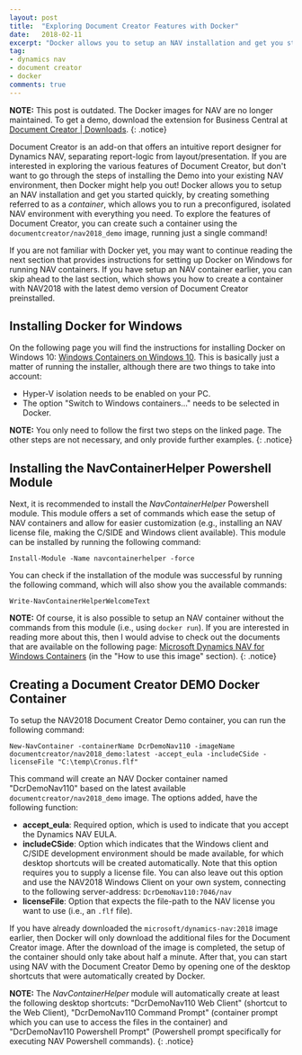 ```yaml
---
layout: post
title:  "Exploring Document Creator Features with Docker"
date:   2018-02-11
excerpt: "Docker allows you to setup an NAV installation and get you started quickly, by creating something referred to as a container... To explore the features of Document Creator, you can create such a container using the `documentcreator/nav2018_demo` image, running just a single command!"
tag:
- dynamics nav
- document creator
- docker
comments: true
---
```


**NOTE:** This post is outdated. The Docker images for NAV are no longer maintained. To get a demo, download the extension for Business Central at [Document Creator | Downloads](https://www.document-creator.com/downloads/).
{: .notice}

Document Creator is an add-on that offers an intuitive report designer for Dynamics NAV, separating report-logic from layout/presentation. If you are interested in exploring the various features of Document Creator, but don't want to go through the steps of installing the Demo into your existing NAV environment, then Docker might help you out!
Docker allows you to setup an NAV installation and get you started quickly, by creating something referred to as a *container*, which allows you to run a preconfigured, isolated NAV environment with everything you need.
To explore the features of Document Creator, you can create such a container using the `documentcreator/nav2018_demo` image, running just a single command!

If you are not familiar with Docker yet, you may want to continue reading the next section that provides instructions for setting up Docker on Windows for running NAV containers.
If you have setup an NAV container earlier, you can skip ahead to the last section, which shows you how to create a container with NAV2018 with the latest demo version of Document Creator preinstalled.

## Installing Docker for Windows

On the following page you will find the instructions for installing Docker on Windows 10: [Windows Containers on Windows 10](https://docs.microsoft.com/en-us/virtualization/windowscontainers/quick-start/quick-start-windows-10).
This is basically just a matter of running the installer, although there are two things to take into account:
* Hyper-V isolation needs to be enabled on your PC.
* The option "Switch to Windows containers..." needs to be selected in Docker.

**NOTE:** You only need to follow the first two steps on the linked page. The other steps are not necessary, and only provide further examples.
{: .notice}

## Installing the NavContainerHelper Powershell Module

Next, it is recommended to install the *NavContainerHelper* Powershell module. This module offers a set of commands which ease the setup of NAV containers and allow for easier customization (e.g., installing an NAV license file, making the C/SIDE and Windows client available).
This module can be installed by running the following command:

```Install-Module -Name navcontainerhelper -force```

You can check if the installation of the module was successful by running the following command, which will also show you the available commands:

```Write-NavContainerHelperWelcomeText```

**NOTE:** Of course, it is also possible to setup an NAV container without the commands from this module (i.e., using `docker run`). If you are interested in reading more about this, then I would advise to check out the documents that are available on the following page: [Microsoft Dynamics NAV for Windows Containers](https://hub.docker.com/r/microsoft/dynamics-nav/) (in the "How to use this image" section).
{: .notice}

## Creating a Document Creator DEMO Docker Container

To setup the NAV2018 Document Creator Demo container, you can run the following command:

```New-NavContainer -containerName DcrDemoNav110 -imageName documentcreator/nav2018_demo:latest -accept_eula -includeCSide -licenseFile "C:\temp\Cronus.flf"```

This command will create an NAV Docker container named "DcrDemoNav110" based on the latest available `documentcreator/nav2018_demo` image.
The options added, have the following function:
* **accept_eula**: Required option, which is used to indicate that you accept the Dynamics NAV EULA.
* **includeCSide**: Option which indicates that the Windows client and C/SIDE development environment should be made available, for which desktop shortcuts will be created automatically. Note that this option requires you to supply a license file. You can also leave out this option and use the NAV2018 Windows Client on your own system, connecting to the following server-address: `DcrDemoNav110:7046/nav`
* **licenseFile**: Option that expects the file-path to the NAV license you want to use (i.e., an `.flf` file).

If you have already downloaded the `microsoft/dynamics-nav:2018` image earlier, then Docker will only download the additional files for the Document Creator image.
After the download of the image is completed, the setup of the container should only take about half a minute. After that, you can start using NAV with the Document Creator Demo by opening one of the desktop shortcuts that were automatically created by Docker.

**NOTE:** The *NavContainerHelper* module will automatically create at least the following desktop shortcuts: "DcrDemoNav110 Web Client" (shortcut to the Web Client), "DcrDemoNav110 Command Prompt" (container prompt which you can use to access the files in the container) and "DcrDemoNav110 Powershell Prompt" (Powershell prompt specifically for executing NAV Powershell commands).
{: .notice}